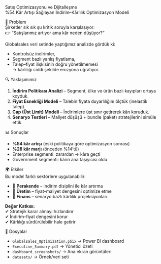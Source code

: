 Satış Optimizasyonu ve Dijitalleşme  
%54 Kâr Artışı Sağlayan İndirim–Kârlılık Optimizasyon Modeli  


📌 Problem  
Şirketler sık sık şu kritik soruyla karşılaşıyor:  
👉 “Satışlarımız artıyor ama kâr neden düşüyor?”  

Globalsales veri setinde yaptığımız analizde gördük ki:  
- Kontrolsüz indirimler,  
- Segment bazlı yanlış fiyatlama,  
- Talep–fiyat ilişkisinin doğru yönetilmemesi  
→ kârlılığı ciddi şekilde erozyona uğratıyor.  

🔍 Yaklaşımımız  
1. **İndirim Politikası Analizi** – Segment, ülke ve ürün bazlı kayıpları ortaya koyduk.  
2. **Fiyat Esnekliği Modeli** – Talebin fiyata duyarlılığını ölçtük (inelastik talep).  
3. **Cap (Üst Limit) Modeli** – İndirimlere üst sınır getirerek kârı koruduk.  
4. **Senaryo Testleri** – Maliyet düşüşü + bundle (paket) stratejilerini simüle ettik.  

📊 Sonuçlar  
- **%54 kâr artışı** (eski politikaya göre optimizasyon sonrası)  
- **%28 kâr marjı** (önceden %14’tü)  
- Enterprise segmenti: zarardan → kâra geçti  
- Government segmenti: kârın ana taşıyıcısı oldu  



🌍 Etkiler  
Bu model farklı sektörlere uygulanabilir:  
- 🔹 **Perakende** – indirim disiplini ile kâr artırma  
- 🔹 **Üretim** – fiyat–maliyet dengesini optimize etme  
- 🔹 **Finans** – senaryo bazlı kârlılık projeksiyonları  

**Değer Katkısı:**  
✔ Stratejik karar almayı hızlandırır  
✔ İndirim–fiyat dengesini korur  
✔ Kârlılığı sürdürülebilir hale getirir  

📎 Dosyalar  
- `Globalsales_Optimization.pbix` → Power BI dashboard  
- `Executive_Summary.pdf` → Yönetici özeti  
- `dashboard_screenshots/` → Ana ekran görüntüleri  
- `datasets/` → Örnek/veri seti  
